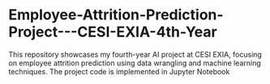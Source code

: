 # Employee-Attrition-Prediction-Project---CESI-EXIA-4th-Year
This repository showcases my fourth-year AI project at CESI EXIA, focusing on employee attrition prediction using data wrangling and machine learning techniques. The project code is implemented in Jupyter Notebook
